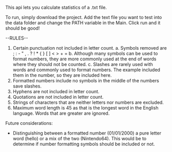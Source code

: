 This api lets you calculate statistics of a .txt file. 

To run, simply download the project. Add the text file you want to test into the data folder and change the PATH variable in the Main.
Click run and it should be good!


--RULES--

1. Certain punctuation not included in letter count.
    a. Symbols removed are ; : - " , . ? ! * { } [ ] < > + =
    b. Although many symbols can be used to format numbers, they are more commonly used at the end of words
        where they should not be counted.
    c. Slashes are rarely used with words and commonly used to format numbers. The example included them in the number,
        so they are included here.
2. Formatted numbers include no symbols in the middle of the numbers save slashes.
3. Hyphens are not included in letter count.
4. Quotations are not included in letter count.
5. Strings of characters that are neither letters nor numbers are excluded.
6. Maximum word length is 45 as that is the longest word in the English language. Words that are greater are ignored.

Future considerations:
- Distinguishing between a formatted number (01/01/2000) a pure letter word (hello) or a mix of the two (Nintendo64).
    This would be to determine if number formatting symbols should be included or not.
